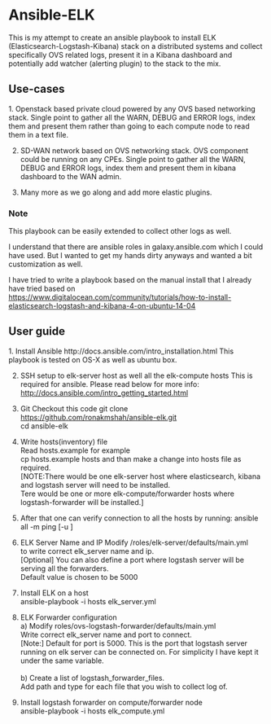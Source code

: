 <h1> Ansible-ELK </h1>

This is my attempt to create an ansible playbook to install ELK (Elasticsearch-Logstash-Kibana)
stack on a distributed systems and collect specifically OVS related logs, present it in a Kibana
dashboard and potentially add watcher (alerting plugin) to the stack to the mix.

<h2> Use-cases </h2>
1. Openstack based private cloud powered by any OVS based networking stack. Single point to gather
all the WARN, DEBUG and ERROR logs, index them and present them rather than going to each compute node to 
read them in a text file.

2. SD-WAN network based on OVS networking stack. OVS component could be running on any CPEs.
Single point to gather all the WARN, DEBUG and ERROR logs, index them and present them in kibana
dashboard to the WAN admin.

3. Many more as we go along and add more elastic plugins.
 
<h3> Note </h3>
This playbook can be easily extended to collect other logs as well. 

I understand that there are ansible roles in galaxy.ansible.com
which I could have used. But I wanted to get my hands dirty anyways and wanted a bit customization
as well. 

I have tried to write a playbook based on the manual install that I already have tried 
based on <href> https://www.digitalocean.com/community/tutorials/how-to-install-elasticsearch-logstash-and-kibana-4-on-ubuntu-14-04 </href>


<h2> User guide </h2>
1. Install Ansible
<href> http://docs.ansible.com/intro_installation.html </href>
This playbook is tested on OS-X as well as ubuntu box.

2. SSH setup to elk-server host as well all the elk-compute hosts
This is required for ansible. Please read below for more info:
http://docs.ansible.com/intro_getting_started.html

3. Git Checkout this code
git clone https://github.com/ronakmshah/ansible-elk.git<br/>
cd ansible-elk

4. Write hosts(inventory) file<br/>Read hosts.example for example<br/>cp hosts.example hosts and than make a change into hosts file as required. <br/>
[NOTE:There would be one elk-server host where elasticsearch, kibana and logstash server will need to be installed.
<br/>Tere would be one or more elk-compute/forwarder hosts where logstash-forwarder will be installed.]<br/>

5. After that one can verify connection to all the hosts by running:
ansible all -m ping [-u <user>]

6. ELK Server Name and IP
Modify /roles/elk-server/defaults/main.yml <br/>
to write correct elk_server name and ip.<br/>
[Optional] You can also define a port where logstash server will be serving all the forwarders. <br/>
Default value is chosen to be 5000<br/>

7. Install ELK on a host<br/>
ansible-playbook -i hosts elk_server.yml

8. ELK Forwarder configuration<br/>
  a) Modify roles/ovs-logstash-forwarder/defaults/main.yml<br/>
   Write correct elk_server name and port to connect.<br/>
   [Note:] Default for port is 5000. This is the port that logstash server running on elk server can be connected on.            For simplicity I have kept it under the same variable. 
   <br/><br/>
  b) Create a list of logstash_forwarder_files.<br/>
     Add path and type for each file that you wish to collect log of.<br/>

9. Install logstash forwarder on compute/forwarder node<br/>
ansible-playbook -i hosts elk_compute.yml


